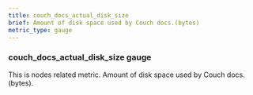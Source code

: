 ```yaml
---
title: couch_docs_actual_disk_size
brief: Amount of disk space used by Couch docs.(bytes)
metric_type: gauge
---
```

### couch_docs_actual_disk_size gauge

This is nodes related metric. Amount of disk space used by Couch docs.(bytes).
